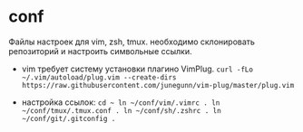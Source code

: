 # conf
Файлы настроек для vim, zsh, tmux. необходимо склонировать репозиторий и настроить символьные ссылки.

- vim требует систему установки плагино VimPlug. 
`curl -fLo ~/.vim/autoload/plug.vim --create-dirs https://raw.githubusercontent.com/junegunn/vim-plug/master/plug.vim`

- настройка ссылок:
  `cd ~
  ln ~/conf/vim/.vimrc .
  ln ~/conf/tmux/.tmux.conf .
  ln ~/conf/sh/.zshrc .
  ln ~/conf/git/.gitconfig .
  `
